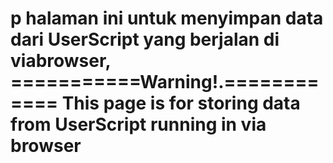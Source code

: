 # p halaman ini untuk menyimpan data dari UserScript yang berjalan di viabrowser, ===========Warning!.============ This page is for storing data from UserScript running in via browser
